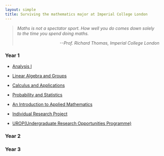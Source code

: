 ```yaml
---
layout: simple
title: Surviving the mathematics major at Imperial College London
---
```


> *Maths is not a spectator sport. How well you do comes down solely to the time you spend doing maths.*
> 
> *<p align="right">--Prof. Richard Thomas, Imperial College London</p>*


### Year 1

- [Analysis I](/study/Imperial_mathematics/year_1/Analysis_I/Analysis_I)

- [Linear Algebra and Groups](/study/Imperial_mathematics/year_1/Linear_Algebra_and_Groups/Linear_Algebra_and_Groups_main)

- [Calculus and Applications](/study/Imperial_mathematics/year_1/Calculus_and_applications/Calculus_and_Application_main)

- [Probability and Statistics](/study/Imperial_mathematics/year_1/Probability_and_Statistics/Probability_and_Statistics_main)

- [An Introduction to Applied Mathematics](/study/Imperial_mathematics/year_1/An_Introduction_to_Applied_math/AITAM)

- [Individual Research Project](/study/Imperial_mathematics/year_1/Individual_Research_Project/Individual_Research_Project_main)

- [UROP(Undergraduate Research Opportunities Programme)](/study/Imperial_mathematics/year_1/UROP/UROP_main)

### Year 2

### Year 3

